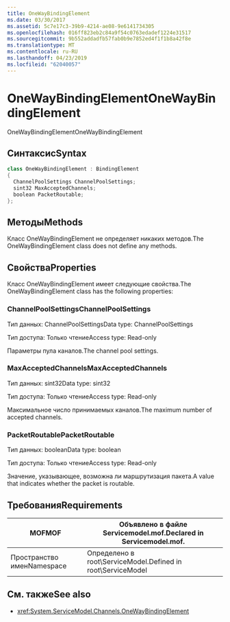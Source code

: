 ```yaml
---
title: OneWayBindingElement
ms.date: 03/30/2017
ms.assetid: 5c7e17c3-39b9-4214-ae08-9e6141734305
ms.openlocfilehash: 016ff823eb2c84a9f54c0763edadef1224e31517
ms.sourcegitcommit: 9b552addadfb57fab0b9e7852ed4f1f1b8a42f8e
ms.translationtype: MT
ms.contentlocale: ru-RU
ms.lasthandoff: 04/23/2019
ms.locfileid: "62040057"
---
```

# <a name="onewaybindingelement"></a><span data-ttu-id="5859f-102">OneWayBindingElement</span><span class="sxs-lookup"><span data-stu-id="5859f-102">OneWayBindingElement</span></span>
<span data-ttu-id="5859f-103">OneWayBindingElement</span><span class="sxs-lookup"><span data-stu-id="5859f-103">OneWayBindingElement</span></span>  
  
## <a name="syntax"></a><span data-ttu-id="5859f-104">Синтаксис</span><span class="sxs-lookup"><span data-stu-id="5859f-104">Syntax</span></span>  
  
```csharp
class OneWayBindingElement : BindingElement  
{  
  ChannelPoolSettings ChannelPoolSettings;  
  sint32 MaxAcceptedChannels;  
  boolean PacketRoutable;  
};  
```  
  
## <a name="methods"></a><span data-ttu-id="5859f-105">Методы</span><span class="sxs-lookup"><span data-stu-id="5859f-105">Methods</span></span>  
 <span data-ttu-id="5859f-106">Класс OneWayBindingElement не определяет никаких методов.</span><span class="sxs-lookup"><span data-stu-id="5859f-106">The OneWayBindingElement class does not define any methods.</span></span>  
  
## <a name="properties"></a><span data-ttu-id="5859f-107">Свойства</span><span class="sxs-lookup"><span data-stu-id="5859f-107">Properties</span></span>  
 <span data-ttu-id="5859f-108">Класс OneWayBindingElement имеет следующие свойства.</span><span class="sxs-lookup"><span data-stu-id="5859f-108">The OneWayBindingElement class has the following properties:</span></span>  
  
### <a name="channelpoolsettings"></a><span data-ttu-id="5859f-109">ChannelPoolSettings</span><span class="sxs-lookup"><span data-stu-id="5859f-109">ChannelPoolSettings</span></span>  
 <span data-ttu-id="5859f-110">Тип данных: ChannelPoolSettings</span><span class="sxs-lookup"><span data-stu-id="5859f-110">Data type: ChannelPoolSettings</span></span>  
  
 <span data-ttu-id="5859f-111">Тип доступа: Только чтение</span><span class="sxs-lookup"><span data-stu-id="5859f-111">Access type: Read-only</span></span>  
  
 <span data-ttu-id="5859f-112">Параметры пула каналов.</span><span class="sxs-lookup"><span data-stu-id="5859f-112">The channel pool settings.</span></span>  
  
### <a name="maxacceptedchannels"></a><span data-ttu-id="5859f-113">MaxAcceptedChannels</span><span class="sxs-lookup"><span data-stu-id="5859f-113">MaxAcceptedChannels</span></span>  
 <span data-ttu-id="5859f-114">Тип данных: sint32</span><span class="sxs-lookup"><span data-stu-id="5859f-114">Data type: sint32</span></span>  
  
 <span data-ttu-id="5859f-115">Тип доступа: Только чтение</span><span class="sxs-lookup"><span data-stu-id="5859f-115">Access type: Read-only</span></span>  
  
 <span data-ttu-id="5859f-116">Максимальное число принимаемых каналов.</span><span class="sxs-lookup"><span data-stu-id="5859f-116">The maximum number of accepted channels.</span></span>  
  
### <a name="packetroutable"></a><span data-ttu-id="5859f-117">PacketRoutable</span><span class="sxs-lookup"><span data-stu-id="5859f-117">PacketRoutable</span></span>  
 <span data-ttu-id="5859f-118">Тип данных: boolean</span><span class="sxs-lookup"><span data-stu-id="5859f-118">Data type: boolean</span></span>  
  
 <span data-ttu-id="5859f-119">Тип доступа: Только чтение</span><span class="sxs-lookup"><span data-stu-id="5859f-119">Access type: Read-only</span></span>  
  
 <span data-ttu-id="5859f-120">Значение, указывающее, возможна ли маршрутизация пакета.</span><span class="sxs-lookup"><span data-stu-id="5859f-120">A value that indicates whether the packet is routable.</span></span>  
  
## <a name="requirements"></a><span data-ttu-id="5859f-121">Требования</span><span class="sxs-lookup"><span data-stu-id="5859f-121">Requirements</span></span>  
  
|<span data-ttu-id="5859f-122">MOF</span><span class="sxs-lookup"><span data-stu-id="5859f-122">MOF</span></span>|<span data-ttu-id="5859f-123">Объявлено в файле Servicemodel.mof.</span><span class="sxs-lookup"><span data-stu-id="5859f-123">Declared in Servicemodel.mof.</span></span>|  
|---------|-----------------------------------|  
|<span data-ttu-id="5859f-124">Пространство имен</span><span class="sxs-lookup"><span data-stu-id="5859f-124">Namespace</span></span>|<span data-ttu-id="5859f-125">Определено в root\ServiceModel.</span><span class="sxs-lookup"><span data-stu-id="5859f-125">Defined in root\ServiceModel</span></span>|  
  
## <a name="see-also"></a><span data-ttu-id="5859f-126">См. также</span><span class="sxs-lookup"><span data-stu-id="5859f-126">See also</span></span>

- <xref:System.ServiceModel.Channels.OneWayBindingElement>
